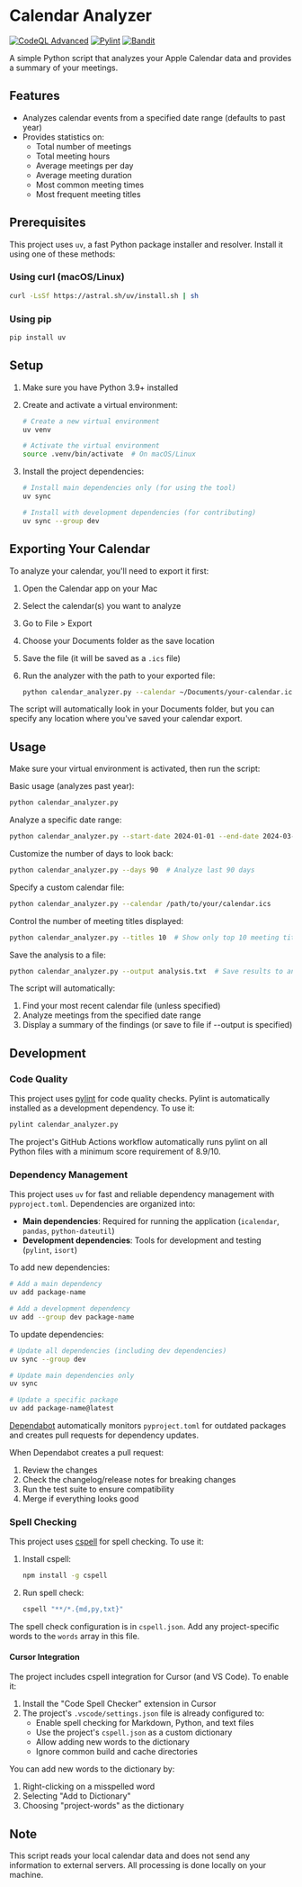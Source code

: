 # Calendar Analyzer

[![CodeQL Advanced](https://github.com/acgetchell/calendar-analyzer/actions/workflows/codeql.yml/badge.svg)](https://github.com/acgetchell/calendar-analyzer/actions/workflows/codeql.yml)
[![Pylint](https://github.com/acgetchell/calendar-analyzer/actions/workflows/pylint.yml/badge.svg)](https://github.com/acgetchell/calendar-analyzer/actions/workflows/pylint.yml)
[![Bandit](https://github.com/acgetchell/calendar-analyzer/actions/workflows/bandit.yml/badge.svg)](https://github.com/acgetchell/calendar-analyzer/actions/workflows/bandit.yml)

A simple Python script that analyzes your Apple Calendar data and provides a summary of your meetings.

## Features

- Analyzes calendar events from a specified date range (defaults to past year)
- Provides statistics on:
  - Total number of meetings
  - Total meeting hours
  - Average meetings per day
  - Average meeting duration
  - Most common meeting times
  - Most frequent meeting titles

## Prerequisites

This project uses `uv`, a fast Python package installer and resolver. Install it using one of these methods:

### Using curl (macOS/Linux)

```bash
curl -LsSf https://astral.sh/uv/install.sh | sh
```

### Using pip

```bash
pip install uv
```

## Setup

1. Make sure you have Python 3.9+ installed
2. Create and activate a virtual environment:

   ```bash
   # Create a new virtual environment
   uv venv
   
   # Activate the virtual environment
   source .venv/bin/activate  # On macOS/Linux
   ```

3. Install the project dependencies:

   ```bash
   # Install main dependencies only (for using the tool)
   uv sync
   
   # Install with development dependencies (for contributing)
   uv sync --group dev
   ```

## Exporting Your Calendar

To analyze your calendar, you'll need to export it first:

1. Open the Calendar app on your Mac
2. Select the calendar(s) you want to analyze
3. Go to File > Export
4. Choose your Documents folder as the save location
5. Save the file (it will be saved as a `.ics` file)
6. Run the analyzer with the path to your exported file:

   ```bash
   python calendar_analyzer.py --calendar ~/Documents/your-calendar.ics
   ```

The script will automatically look in your Documents folder, but you can specify any location where you've saved your calendar export.

## Usage

Make sure your virtual environment is activated, then run the script:

Basic usage (analyzes past year):

```bash
python calendar_analyzer.py
```

Analyze a specific date range:

```bash
python calendar_analyzer.py --start-date 2024-01-01 --end-date 2024-03-31
```

Customize the number of days to look back:

```bash
python calendar_analyzer.py --days 90  # Analyze last 90 days
```

Specify a custom calendar file:

```bash
python calendar_analyzer.py --calendar /path/to/your/calendar.ics
```

Control the number of meeting titles displayed:

```bash
python calendar_analyzer.py --titles 10  # Show only top 10 meeting titles
```

Save the analysis to a file:

```bash
python calendar_analyzer.py --output analysis.txt  # Save results to analysis.txt
```

The script will automatically:

1. Find your most recent calendar file (unless specified)
2. Analyze meetings from the specified date range
3. Display a summary of the findings (or save to file if --output is specified)

## Development

### Code Quality

This project uses [pylint](https://pylint.org/) for code quality checks. Pylint is automatically installed as a development dependency. To use it:

```bash
pylint calendar_analyzer.py
```

The project's GitHub Actions workflow automatically runs pylint on all Python files with a minimum score requirement of 8.9/10.

### Dependency Management

This project uses `uv` for fast and reliable dependency management with `pyproject.toml`. Dependencies are organized into:

- **Main dependencies**: Required for running the application (`icalendar`, `pandas`, `python-dateutil`)
- **Development dependencies**: Tools for development and testing (`pylint`, `isort`)

To add new dependencies:

```bash
# Add a main dependency
uv add package-name

# Add a development dependency
uv add --group dev package-name
```

To update dependencies:

```bash
# Update all dependencies (including dev dependencies)
uv sync --group dev

# Update main dependencies only
uv sync

# Update a specific package
uv add package-name@latest
```

[Dependabot](https://dependabot.com/) automatically monitors `pyproject.toml` for outdated packages and creates pull requests for dependency updates.

When Dependabot creates a pull request:

1. Review the changes
2. Check the changelog/release notes for breaking changes
3. Run the test suite to ensure compatibility
4. Merge if everything looks good

### Spell Checking

This project uses [cspell](https://cspell.org/) for spell checking. To use it:

1. Install cspell:

   ```bash
   npm install -g cspell
   ```

2. Run spell check:

   ```bash
   cspell "**/*.{md,py,txt}"
   ```

The spell check configuration is in `cspell.json`. Add any project-specific words to the `words` array in this file.

#### Cursor Integration

The project includes cspell integration for Cursor (and VS Code). To enable it:

1. Install the "Code Spell Checker" extension in Cursor
2. The project's `.vscode/settings.json` file is already configured to:
   - Enable spell checking for Markdown, Python, and text files
   - Use the project's `cspell.json` as a custom dictionary
   - Allow adding new words to the dictionary
   - Ignore common build and cache directories

You can add new words to the dictionary by:

1. Right-clicking on a misspelled word
2. Selecting "Add to Dictionary"
3. Choosing "project-words" as the dictionary

## Note

This script reads your local calendar data and does not send any information to external servers. All processing is done locally on your machine.
